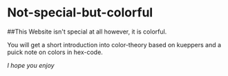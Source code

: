 # Not-special-but-colorful

##This Website isn't special at all however, it is colorful.

You will get a short introduction into color-theory based on kueppers and a puick note on colors in hex-code.

*I hope you enjoy*
